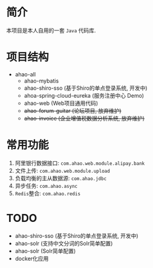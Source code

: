# 简介
本项目是本人自用的一套 `Java` 代码库.

# 项目结构
- ahao-all
  - ahao-mybatis
  - ahao-shiro-sso (基于Shiro的单点登录系统, 开发中)
  - ahoa-spring-cloud-eureka (服务注册中心 Demo)
  - ahao-web (Web项目通用代码)
  - ~~ahao-forum-guitar (论坛项目, 放弃维护)~~
  - ~~ahao-invoice (企业增值税数据分析系统, 放弃维护)~~
  
# 常用功能
1. 阿里银行数据接口: `com.ahao.web.module.alipay.bank`
1. 文件上传: `com.ahao.web.module.upload`
1. 负载均衡的主从数据源: `com.ahao.jdbc`
1. 异步任务: `com.ahao.async`
1. `Redis`整合: `com.ahao.redis`
  
# TODO
- ahao-shiro-sso (基于Shiro的单点登录系统, 开发中)
- ahao-solr (支持中文分词的Solr简单配置)
- ahao-solr (Solr简单配置)
- docker化应用